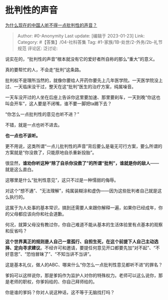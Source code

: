 # 批判性的声音
[为什么现在的中国人听不得一点批判性的声音？](https://www.zhihu.com/question/384227507/answer/2857017022)

> Author: #0-Anonymity
> Last update: [编辑于 2023-01-23]
> Link:
> Category: #【答集】/04-社科答集
> Tag: #1-家族/1B-处世/2-外务/2b-礼节规范
> 评论区:
> 泛讨论:

说实在的，“批判性的声音”根本就没有它的爱好者所自称的那么“重大”的意义。

真的要帮忙的人，不会走“批判”这条路。

批判权不是理所当然的，就像你要给人开药你要先上几年医学院。一天医学院没上过、一天临床没干过，整天在这“批判”医生的治疗方案，纯属噪音。

一天车没开过的人坐在后座上告诉你这里要加速、那里要刹车，一天到晚“你这也叫会开车”，这人要是不闭嘴，谁不要一脚把ta踢下去？

“你怎么一点批判性的意见也听不进？”

不错，就是一点也听不进去。

**也一点也不该听。**

更不用说，这类所谓“一点儿批判性的声音”背后要么是毫无可行方案，要么所谓的方案就是“你没救了，只能原地自杀重新投胎”。

很显然，**谁劝你听这种“除了自杀你没救了”的所谓“批判”，谁就是你的敌人**——就是这么直白。

这哪里是什么“批判性意见”，这只不过是一种懦弱的侮辱。

对这个“想不通”、“无法理解”，纯属装糊涂和虚伪——因为这些批判者自己就是这么执行的。

这属于为人处事的基本常识，搞到还需要人来跟你解释一遍，如果你已经成年，你的父母都应该向你和社会道歉。

何况，就算父母没有教过你，你自己难道不能从基本的生活体验里有点基本的观察和反省吗？

**这个世界真正的规则是人自己一意孤行、自担生死，在这个前提下人自己主动选择、定向寻求建议**。不经许可和邀请，要提任何意见开口都要先加“对不起”、“不好意思”、“恐怕冒昧了”、“不知当讲不当讲”。

这是基本礼仪，做人的ABC、哪来什么“你怎么一点批判性意见都听不进“的罪名？

爹妈可以这样说你，那是爹妈作为监护人对你的特殊权力。老师可以这么说你，那是老师的职权，你爹妈给的、你自己拜师给的。

你是谁的爹妈？你对人说这种话，这不等于无脑找打吗？
